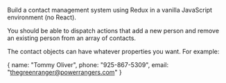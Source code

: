 Build a contact management system using Redux in a vanilla JavaScript environment (no React).

You should be able to dispatch actions that add a new person and remove an existing person from an array of contacts.

The contact objects can have whatever properties you want. For example:

{
    name: "Tommy Oliver",
    phone: "925-867-5309",
    email: "thegreenranger@powerrangers.com"
}



